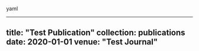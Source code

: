 yaml

---
title: "Test Publication"
collection: publications
date: 2020-01-01
venue: "Test Journal"
---
